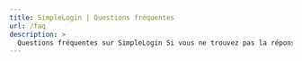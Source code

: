 ```yaml
---
title: SimpleLogin | Questions fréquentes
url: /faq
description: >
  Questions fréquentes sur SimpleLogin Si vous ne trouvez pas la réponse à votre question ici, contactez hi [at] simplelogin.io ou créez une entrée dans notre GitHub.
---
```


